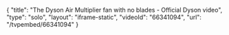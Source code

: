 {
    "title": "The Dyson Air Multiplier fan with no blades - Official Dyson video",
    "type": "solo",
    "layout": "iframe-static",
    "videoId": "66341094",
    "url": "\/tvpembed\/66341094"
}